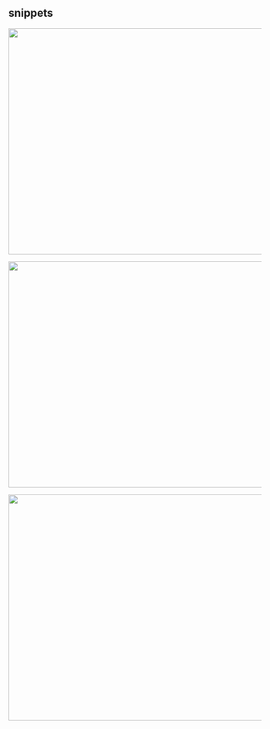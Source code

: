 ## snippets

[<img width="1000" height="450" src="https://github.com/invest41/Trading_Analytics/blob/main/Snippet/IMG_9628.jpeg" />](https://github.com/invest41/Trading_Analytics/blob/main/Crypto/Crypto.ipynb)

[<img width="1000" height="450" src="https://github.com/invest41/Trading_Analytics/blob/main/Snippet/IMG_9629.jpeg" />](https://github.com/invest41/Trading_Analytics/blob/main/Crypto/Crypto.ipynb)

[<img width="1000" height="450" src="https://github.com/invest41/Trading_Analytics/blob/main/Snippet/IMG_9630.jpeg" />](https://github.com/invest41/Trading_Analytics/blob/main/Crypto/Crypto.ipynb)
